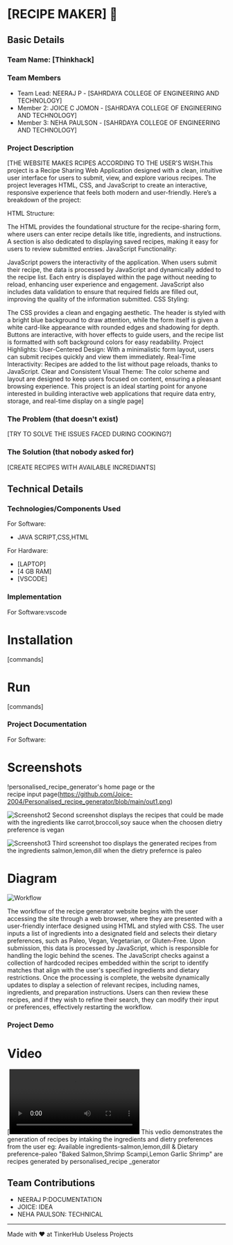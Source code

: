# [RECIPE MAKER] 🎯


## Basic Details
### Team Name: [Thinkhack]


### Team Members
- Team Lead: NEERAJ P - [SAHRDAYA COLLEGE OF ENGINEERING AND TECHNOLOGY]
- Member 2: JOICE C JOMON - [SAHRDAYA COLLEGE OF ENGINEERING AND TECHNOLOGY]
- Member 3: NEHA PAULSON - [SAHRDAYA COLLEGE OF ENGINEERING AND TECHNOLOGY]

### Project Description
[THE WEBSITE MAKES RCIPES ACCORDING TO THE USER'S WISH.This project is a Recipe Sharing Web Application designed with a clean, intuitive user interface for users to submit, view, and explore various recipes. The project leverages HTML, CSS, and JavaScript to create an interactive, responsive experience that feels both modern and user-friendly. Here’s a breakdown of the project:

HTML Structure:

The HTML provides the foundational structure for the recipe-sharing form, where users can enter recipe details like title, ingredients, and instructions. A section is also dedicated to displaying saved recipes, making it easy for users to review submitted entries.
JavaScript Functionality:

JavaScript powers the interactivity of the application. When users submit their recipe, the data is processed by JavaScript and dynamically added to the recipe list. Each entry is displayed within the page without needing to reload, enhancing user experience and engagement.
JavaScript also includes data validation to ensure that required fields are filled out, improving the quality of the information submitted.
CSS Styling:

The CSS provides a clean and engaging aesthetic. The header is styled with a bright blue background to draw attention, while the form itself is given a white card-like appearance with rounded edges and shadowing for depth. Buttons are interactive, with hover effects to guide users, and the recipe list is formatted with soft background colors for easy readability.
Project Highlights:
User-Centered Design: With a minimalistic form layout, users can submit recipes quickly and view them immediately.
Real-Time Interactivity: Recipes are added to the list without page reloads, thanks to JavaScript.
Clear and Consistent Visual Theme: The color scheme and layout are designed to keep users focused on content, ensuring a pleasant browsing experience.
This project is an ideal starting point for anyone interested in building interactive web applications that require data entry, storage, and real-time display on a single page]

### The Problem (that doesn't exist)
[TRY TO SOLVE THE ISSUES FACED DURING COOKING?]

### The Solution (that nobody asked for)
[CREATE RECIPES WITH AVAILABLE INCREDIANTS]

## Technical Details
### Technologies/Components Used
For Software:
- JAVA SCRIPT,CSS,HTML

For Hardware:
- [LAPTOP]
- [4 GB RAM]
- [VSCODE]

### Implementation
For Software:vscode
# Installation
[commands]

# Run
[commands]

### Project Documentation
For Software:

# Screenshots
!personalised_recipe_generator's home page or the recipe input page(https://github.com/Joice-2004/Personalised_recipe_generator/blob/main/out1.png)


![Screenshot2](https://github.com/Joice-2004/Personalised_recipe_generator/blob/main/out2.png)
Second screenshot displays the recipes that could be made with the ingredients like carrot,broccoli,soy sauce when the choosen dietry preference is vegan

![Screenshot3](https://github.com/Joice-2004/Personalised_recipe_generator/blob/main/out3.png)
Third screenshot too displays the generated recipes from the ingredients salmon,lemon,dill when the dietry prefernce is paleo

# Diagram
![Workflow](https://github.com/Joice-2004/Personalised_recipe_generator/blob/main/dia.png)

The workflow of the recipe generator website begins with the user accessing the site through a web browser, where they are presented with a user-friendly interface designed using HTML and styled with CSS. The user inputs a list of ingredients into a designated field and selects their dietary preferences, such as Paleo, Vegan, Vegetarian, or Gluten-Free. Upon submission, this data is processed by JavaScript, which is responsible for handling the logic behind the scenes. The JavaScript checks against a collection of hardcoded recipes embedded within the script to identify matches that align with the user's specified ingredients and dietary restrictions. Once the processing is complete, the website dynamically updates to display a selection of relevant recipes, including names, ingredients, and preparation instructions. Users can then review these recipes, and if they wish to refine their search, they can modify their input or preferences, effectively restarting the workflow.



### Project Demo
# Video
[![Watch the video](https://github.com/Joice-2004/Personalised_recipe_generator/blob/main/recipe%20generator%20vedio.mp4)
This vedio demonstrates the generation of recipes by intaking the ingredients and dietry preferences from the user 
eg: Available ingredients-salmon,lemon,dill & Dietary preference-paleo
 "Baked Salmon,Shrimp Scampi,Lemon Garlic Shrimp" are recipes generated by personalised_recipe _generator


## Team Contributions
- NEERAJ P:DOCUMENTATION
- JOICE: IDEA
- NEHA PAULSON: TECHNICAL

---
Made with ❤ at TinkerHub Useless Projects
